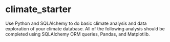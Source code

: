 # climate_starter
Use Python and SQLAlchemy to do basic climate analysis and data exploration of your climate database. All of the following analysis should be completed using SQLAlchemy ORM queries, Pandas, and Matplotlib.

